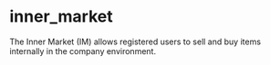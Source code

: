 inner_market
============

The Inner Market (IM) allows registered users to sell and buy items internally in the company environment.